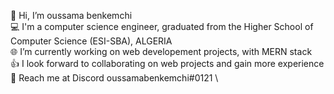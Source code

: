 👋 Hi, I’m oussama benkemchi\
💻 I'm a computer science engineer, graduated from the Higher School of Computer Science (ESI-SBA), ALGERIA \
🌐 I’m currently working on web developement projects, with MERN stack \
👍 I look forward to collaborating on web projects and gain more experience \
📨 Reach me at Discord oussamabenkemchi#0121 \

